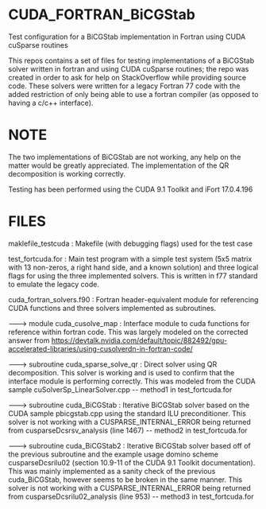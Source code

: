 # CUDA_FORTRAN_BiCGStab
Test configuration for a BiCGStab implementation in Fortran using CUDA cuSparse routines

This repos contains a set of files for testing implementations of a BiCGStab solver
written in fortran and using CUDA cuSparse routines; the repo was created in order
to ask for help on StackOverflow while providing source code. These solvers were
written for a legacy Fortran 77 code with the added restriction of only being able 
to use a fortran compiler (as opposed to having a c/c++ interface). 

NOTE
====
The two implementations of BiCGStab are not working, any help on the matter would be 
greatly appreciated. The implementation of the QR decomposition is working correctly.

Testing has been performed using the CUDA 9.1 Toolkit and iFort 17.0.4.196

FILES
=====
maklefile_testcuda : Makefile (with debugging flags) used for the test case

test_fortcuda.for : Main test program with a simple test system (5x5 matrix with 13 non-zeros,
                    a right hand side, and a known solution) and three logical flags
                    for using the three implemented solvers. This is written in f77 
                    standard to emulate the legacy code.
                    
cuda_fortran_solvers.f90 : Fortran header-equivalent module for referencing CUDA
                           functions and three solvers implemented as subroutines.
                           
---> module cuda_cusolve_map : Interface module to cuda functions for reference within
                               fortran code. This was largely modeled on the corrected
                               answer from 
   https://devtalk.nvidia.com/default/topic/882492/gpu-accelerated-libraries/using-cusolverdn-in-fortran-code/
                           
---> subroutine cuda_sparse_solve_qr : Direct solver using QR decomposition. This solver
                                       is working and is used to confirm that the
                                       interface module is performing correctly. This was
                                       modeled from the CUDA sample cuSolverSp_LinearSolver.cpp
                                       -- method1 in test_fortcuda.for
                                       
---> subroutine cuda_BiCGStab : Iterative BiCGStab solver based on the CUDA sample 
                                pbicgstab.cpp using the standard ILU preconditioner. This
                                solver is not working with a CUSPARSE_INTERNAL_ERROR being 
                                returned from cusparseDcsrsv_analysis (line 1467)
                                -- method2 in test_fortcuda.for
                                
---> subroutine cuda_BiCGStab2 : Iterative BiCGStab solver based off of the previous subroutine
                                 and the example usage domino scheme cusparseDcsrilu02 (section 10.9-11
                                 of the CUDA 9.1 Toolkit documentation). This was
                                 mainly implemented as a sanity check of the previous cuda_BiCGStab,
                                 however seems to be broken in the same manner. This 
                                 solver is not working with a CUSPARSE_INTERNAL_ERROR being 
                                 returned from cusparseDcsrilu02_analysis (line 953)
                                 -- method3 in test_fortcuda.for
                    


